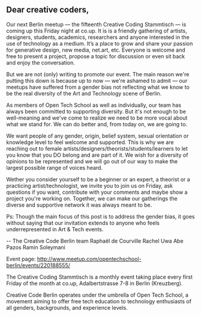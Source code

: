 ## Dear creative coders,

Our next Berlin meetup — the fifteenth Creative Coding Stammtisch — is coming up this Friday night at co.up. It is is a friendly gathering of artists, designers, students, academics, researchers and anyone interested in the use of technology as a medium. It’s a place to grow and share your passion for generative design, new media, net.art, etc. Everyone is welcome and free to present a project, propose a topic for discussion or even sit back and enjoy the conversation.

But we are not (only) writing to promote our event. The main reason we're putting this down is because up to now — we're ashamed to admit — our meetups have suffered from a gender bias not reflecting what we know to be the real diversity of the Art and Technology scene of Berlin. 

As members of Open Tech School as well as individually, our team has always been committed to supporting diversity. But it's not enough to be well-meaning and we've come to realize we need to be more vocal about what we stand for. We can do better and, from today on, we are going to.

We want people of any gender, origin, belief system, sexual orientation or knowledge level to feel welcome and supported. This is why we are reaching out to female artists/designers/theorists/students/learners to let you know that you DO belong and are part of it. We wish for a diversity of opinions to be represented and we will go out of our way to make the largest possible range of voices heard.

Wether you consider yourself to be a beginner or an expert, a theorist or a practicing artist/technologist, we invite you to join us on Friday, ask questions if you want, contribute with your comments and maybe show a project you're working on. Together, we can make our gatherings the diverse and supportive network it was always meant to be.


Ps: Though the main focus of this post is to address the gender bias, it goes without saying that our invitation extends to anyone who feels underrepresented in Art & Tech events.

-- 
The Creative Code Berlin team
Raphaël de Courville
Rachel Uwa
Abe Pazos
Ramin Soleymani

Event page: http://www.meetup.com/opentechschool-berlin/events/220188555/

The Creative Coding Stammtisch is a monthly event taking place every first Friday of the month at co.up, Adalbertstrasse 7-8 in Berlin (Kreuzberg). 

Creative Code Berlin operates under the umbrella of Open Tech School, a movement aiming to offer free tech education to technology enthusiasts of all genders, backgrounds, and experience levels.